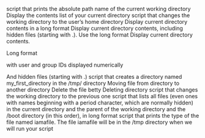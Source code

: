 script that prints the absolute path name of the current working directory
Display the contents list of your current directory
script that changes the working directory to the user’s home directory
Display current directory contents in a long format
Display current directory contents, including hidden files (starting with .). Use the long format
Display current directory contents.



Long format

with user and group IDs displayed numerically

And hidden files (starting with .)
script that creates a directory named my_first_directory in the /tmp/ directory
Moving file from directory to another directory
Delete the file betty
Deleting directory
script that changes the working directory to the previous one
script that lists all files (even ones with names beginning with a period character, which are normally hidden) in the current directory and the parent of the working directory and the /boot directory (in this order), in long format
script that prints the type of the file named iamafile. The file iamafile will be in the /tmp directory when we will run your script
